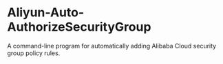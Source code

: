 # Aliyun-Auto-AuthorizeSecurityGroup
A command-line program for automatically adding Alibaba Cloud security group policy rules.
